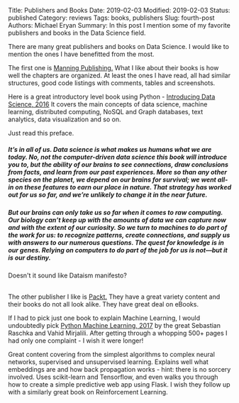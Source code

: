 Title: Publishers and Books
Date: 2019-02-03
Modified: 2019-02-03
Status: published
Category: reviews
Tags: books, publishers
Slug: fourth-post
Authors: Michael Eryan
Summary: In this post I mention some of my favorite publishers and books in the Data Science field.

There are many great publishers and books on Data Science. I would like to mention the ones I have benefitted from the most. 

The first one is <a href="https://www.manning.com" target="_blank">Manning Publishing.</a> What I like about their books is how well the chapters are organized. At least the ones I have read, all had similar structures, good code listings with comments, tables and screenshots. 

Here is a great introductory level book using Python - <a href="https://www.manning.com/books/introducing-data-science" target="_blank">Introducing Data Science, 2016</a> It covers the main concepts of data science, machine learning, distributed computing, NoSQL and Graph databases, text analytics, data visualization and so on. 

Just read this preface. 
##### It’s in all of us. Data science is what makes us humans what we are today. No, not the computer-driven data science this book will introduce you to, but the ability of our brains to see connections, draw conclusions from facts, and learn from our past experiences. More so than any other species on the planet, we depend on our brains for survival; we went all-in on these features to earn our place in nature. That strategy has worked out for us so far, and we’re unlikely to change it in the near future.
##### But our brains can only take us so far when it comes to raw computing. Our biology can’t keep up with the amounts of data we can capture now and with the extent of our curiosity. So we turn to machines to do part of the work for us: to recognize patterns, create connections, and supply us with answers to our numerous questions. The quest for knowledge is in our genes. Relying on computers to do part of the job for us is not—but **it is our destiny**. 
Doesn't it sound like Dataism manifesto?

<br>
The other publisher I like is <a href="https://www.packtpub.com" target="_blank">Packt.</a> They have a great variety content and their books do not all look alike. They have great deal on eBooks. 

If I had to pick just one book to explain Machine Learning, I would undoubtedly pick <a href="https://www.packtpub.com/big-data-and-business-intelligence/python-machine-learning-second-edition" target="_blank">Python Machine Learning, 2017</a>  by the great Sebastian Raschka and Vahid Mirjalili. After getting through a whopping 500+ pages I had only one complaint - I wish it were longer! 

Great content covering from the simplest algorithms to complex neural networks, supervised and unsupervised learning. Explains well what embeddings are and how back propagation works - hint: there is no sorcery involved. Uses scikit-learn and Tensorflow, and even walks you through how to create a simple predictive web app using Flask. I wish they follow up with a similarly great book on Reinforcement Learning. 

